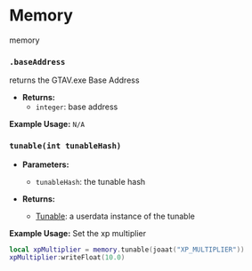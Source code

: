 # Memory
memory

### `.baseAddress`

returns the GTAV.exe Base Address

- **Returns:**
    - `integer`: base address

**Example Usage:**
`N/A`

### `tunable(int tunableHash)`

- **Parameters:**
    - `tunableHash`: the tunable hash

- **Returns:**
    - [Tunable](../Types/tunable.md): a userdata instance of the tunable

**Example Usage:**
Set the xp multiplier
```lua
local xpMultiplier = memory.tunable(joaat("XP_MULTIPLIER"))
xpMultiplier:writeFloat(10.0)
```